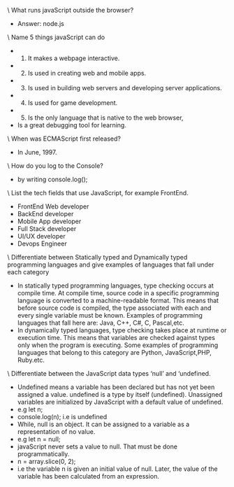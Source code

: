 \\ What runs javaScript outside the browser?
- Answer: node.js

\\ Name 5 things javaScript can do
- 1. It makes a webpage interactive.
- 2. Is used in creating web and mobile apps.
- 3. Is used in building web servers and developing server applications.
- 4. Is used for game development.
- 5. Is the only language that is native to the web browser,
- Is a great debugging tool for learning.

\\ When was ECMAScript first released?
- In June, 1997.

\\ How do you log to the Console?
- by writing console.log();

\\ List the tech fields that use JavaScript, for example FrontEnd.
- FrontEnd Web developer
- BackEnd developer
- Mobile App developer
- Full Stack developer
- UI/UX developer
- Devops Engineer

\\  Differentiate between Statically typed and Dynamically typed programming languages and give examples of languages that fall under each category
- In statically typed programming languages, type checking occurs at compile time. At compile time, source code in a specific programming language is converted to a machine-readable format. This means that before source code is compiled, the type associated with each and every single variable must be known. Examples of programming languages that fall here are: Java, C++, C#, C, Pascal,etc.
- In dynamically typed languages, type checking takes place at runtime or execution time. This means that variables are checked against types only when the program is executing. Some examples of programming languages that belong to this category are Python, JavaScript,PHP, Ruby.etc.

\\ Differentiate between the JavaScript data types ‘null’ and ‘undefined.
- Undefined means a variable has been declared but has not yet been assigned a value. undefined is a type by itself (undefined). Unassigned variables are initialized by JavaScript with a default value of undefined.
- e.g let n;
- console.log(n); i.e is undefined
- While, null is an object. It can be assigned to a variable as a representation of no value.
- e.g let n = null; 
- javaScript never sets a value to null. That must be done programmatically.
- n = array.slice(0, 2);
- i.e the variable n is given an initial value of null. Later, the value of the variable has been calculated from an expression.
